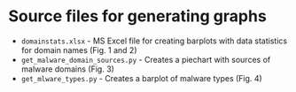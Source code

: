 # Source files for generating graphs

- `domainstats.xlsx` - MS Excel file for creating barplots with data statistics for domain names (Fig. 1 and 2)
- `get_malware_domain_sources.py` - Creates a piechart with sources of malware domains (Fig. 3)
- `get_mlware_types.py` - Creates a barplot of malware types (Fig. 4)